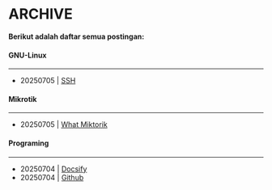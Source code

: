 # ARCHIVE
**Berikut adalah daftar semua postingan:**


#### GNU-Linux
---

* 20250705 | [SSH](/posts/GNU-Linux/20250705_SSH.md)

#### Mikrotik
---

* 20250705 | [What Miktorik](/posts/Mikrotik/20250705_what_miktorik.md)

#### Programing
---

* 20250704 | [Docsify](/posts/Programing/20250704_docsify.md)
* 20250704 | [Github](/posts/Programing/20250704_github.md)
